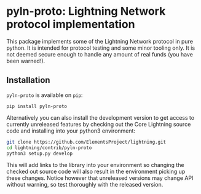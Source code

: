 # pyln-proto: Lightning Network protocol implementation

This package implements some of the Lightning Network protocol in pure
python. It is intended for protocol testing and some minor tooling only. It is
not deemed secure enough to handle any amount of real funds (you have been
warned!).


## Installation

`pyln-proto` is available on `pip`:

```
pip install pyln-proto
```

Alternatively you can also install the development version to get access to
currently unreleased features by checking out the Core Lightning source code and
installing into your python3 environment:

```bash
git clone https://github.com/ElementsProject/lightning.git
cd lightning/contrib/pyln-proto
python3 setup.py develop
```

This will add links to the library into your environment so changing the
checked out source code will also result in the environment picking up these
changes. Notice however that unreleased versions may change API without
warning, so test thoroughly with the released version.
